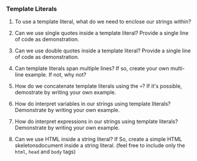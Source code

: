 ### Template Literals

1. To use a template literal, what do we need to enclose our strings within?

2. Can we use single quotes inside a template literal? Provide a single line of code as demonstration.

3. Can we use double quotes inside a template literal? Provide a single line of code as demonstration.

4. Can template literals span multiple lines? If so, create your own multi-line example. If not, why not?

5. How do we concatenate template literals using the `+`? If it's possible, demostrate by writing your own example.

6. How do interpret variables in our strings using template literals? Demonstrate by writing your own example.

7. How do interpret expressions in our strings using template literals? Demonstrate by writing your own example.

8. Can we use HTML inside a string literal? If So, create a simple HTML skeletonsdocument inside a string literal. (feel free to include only the `html`, `head` and `body` tags)
